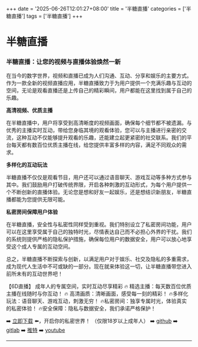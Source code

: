 +++
date = '2025-06-26T12:01:27+08:00'
title = '半糖直播'
categories = ['半糖直播']
tags = ['半糖直播']
+++

# 半糖直播

### 半糖直播：让您的视频与直播体验焕然一新

在当今的数字世界，视频和直播已成为人们沟通、互动、分享和娱乐的主要方式。作为一款全新的视频直播应用，半糖直播致力于为用户提供一个充满乐趣与互动的空间，无论是观看直播还是上传自己的精彩瞬间，用户都能在这里找到属于自己的乐趣。

**高清视频、优质主播**

在半糖直播中，用户将享受到高清晰度的视频画面，确保每个细节都不被遗漏。与优秀的主播实时互动，带给您身临其境的观看体验，您可以与主播进行亲密的交流，这种互动不仅能够提升观看的乐趣，还能建立起更紧密的社交联系。我们的平台每天都有数百位优质主播在线，给您提供丰富多样的内容，满足不同观众的需求。

**多样化的互动玩法**

半糖直播不仅仅是观看节目，用户还可以通过语音聊天、游戏互动等多种方式参与其中。我们鼓励用户打破传统界限，开启各种刺激的互动形式，为每个用户提供一个不断创新的直播体验。无论您是想和好友一起娱乐，还是想结识新朋友，半糖直播都能为您提供无限可能。

**私密房间保障用户体验**

在半糖直播，安全性与私密性同样受到重视。我们特别设立了私密房间功能，用户可以在这里享受属于自己的独特时光，尽情表达自己而不必担心外界的干扰。我们的系统则提供严格的隐私保护措施，确保每位用户的数据安全，用户可以放心地享受这个成人专属的互动空间。

总之，半糖直播不断探索与创新，以满足用户对于娱乐、社交及隐私的多重需求，成为现代人生活中不可或缺的一部分。现在就来体验这一切，让半糖直播带您进入前所未有的互动世界吧！

【6D直播】
成年人的专属空间，实时互动尽享精彩
🔥 精选主播：每天数百位优质主播在线随时与你互动！
🔥 高清画质：清晰画面，感受每一刻的精彩！
🔥多样化玩法：语音聊天、游戏互动，刺激无穷！
🔥私密房间：独享专属时光，体验真实的私密体验！
🔥安全保障：隐私与数据安全，我们承诺严格保护！

➡️ [立即下载](https://down123.s3.ap-east-1.amazonaws.com/down/down.html?channelCode=blog) ⬅️，开启你的私密世界！
（仅限18岁以上成年人）
➡️ [github](https://aldult-live.github.io/)
➡️ [gitlab](https://seo-09598d.gitlab.io/)
➡️ [推特](https://x.com/wegame33)
➡️ [youtube](https://www.youtube.com/@6Dlive)

---
